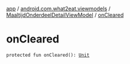 [app](../../index.md) / [android.com.what2eat.viewmodels](../index.md) / [MaaltijdOnderdeelDetailViewModel](index.md) / [onCleared](./on-cleared.md)

# onCleared

`protected fun onCleared(): `[`Unit`](https://kotlinlang.org/api/latest/jvm/stdlib/kotlin/-unit/index.html)